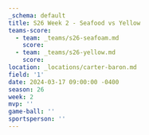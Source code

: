 ```yaml
---
_schema: default
title: S26 Week 2 - Seafood vs Yellow
teams-score:
  - team: _teams/s26-seafoam.md
    score:
  - team: _teams/s26-yellow.md
    score:
location: _locations/carter-baron.md
field: '1'
date: 2024-03-17 09:00:00 -0400
season: 26
week: 2
mvp: ''
game-ball: ''
sportsperson: ''
---
```

